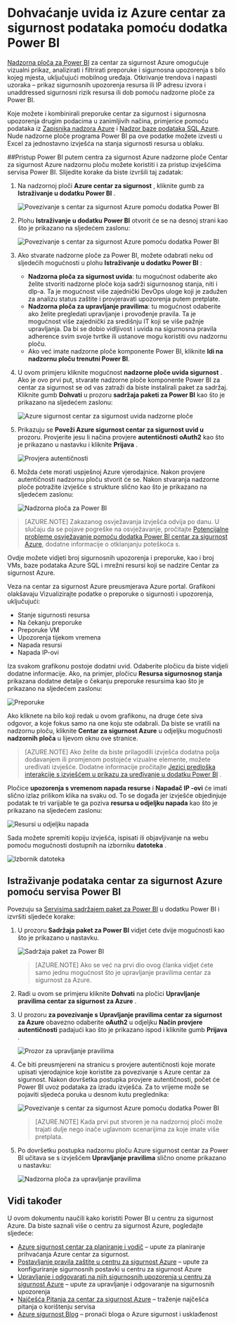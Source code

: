 <properties
   pageTitle="Dohvaćanje uvida iz Azure centar za sigurnost podataka pomoću dodatka Power BI | Microsoft Azure"
   description="Paket sadržaja Azure sigurnost centar za Power BI olakšava pronalaženje sigurnosnih upozorenja, preporuke, napada resurse i trendova, skup podataka stvorene za vaš izvješća na temelju."
   services="security-center"
   documentationCenter="na"
   authors="YuriDio"
   manager="swadhwa"
   editor=""/>

<tags
   ms.service="security-center"
   ms.devlang="na"
   ms.topic="hero-article"
   ms.tgt_pltfrm="na"
   ms.workload="na"
   ms.date="09/22/2016"
   ms.author="yurid"/>

# <a name="get-insights-from-azure-security-center-data-with-power-bi"></a>Dohvaćanje uvida iz Azure centar za sigurnost podataka pomoću dodatka Power BI
[Nadzorna ploča za Power BI](http://aka.ms/azure-security-center-power-bi) za centar za sigurnost Azure omogućuje vizualni prikaz, analizirati i filtrirati preporuke i sigurnosna upozorenja s bilo kojeg mjesta, uključujući mobilnog uređaja. Otkrivanje trendova i napasti uzoraka – prikaz sigurnosnih upozorenja resursa ili IP adresu izvora i unaddressed sigurnosni rizik resursa ili dob pomoću nadzorne ploče za Power BI. 

Koje možete i kombinirali preporuke centar za sigurnost i sigurnosna upozorenja drugim podacima u zanimljivih načina, primjerice pomoću podataka iz [Zapisnika nadzora Azure](https://powerbi.microsoft.com/blog/monitor-azure-audit-logs-with-power-bi/) i [Nadzor baze podataka SQL Azure](https://powerbi.microsoft.com/blog/monitor-your-azure-sql-database-auditing-activity-with-power-bi/). Nude nadzorne ploče programa Power BI pa ove podatke možete izvesti u Excel za jednostavno izvješća na stanja sigurnosti resursa u oblaku.

##<a name="using-azure-security-center-dashboard-to-access-power-bi"></a>Pristup Power BI putem centra za sigurnost Azure nadzorne ploče
Centar za sigurnost Azure nadzornu ploču možete koristiti i za pristup izvješćima servisa Power BI. Slijedite korake da biste izvršili taj zadatak: 

1. Na nadzornoj ploči **Azure centar za sigurnost** , kliknite gumb za **Istraživanje u dodatku Power BI** .

    ![Povezivanje s centar za sigurnost Azure pomoću dodatka Power BI](./media/security-center-powerbi/security-center-powerbi-fig1-new10.png) 

2. Plohu **Istraživanje u dodatku Power BI** otvorit će se na desnoj strani kao što je prikazano na sljedećem zaslonu:

    ![Povezivanje s centar za sigurnost Azure pomoću dodatka Power BI](./media/security-center-powerbi/security-center-powerbi-fig1-new2.png)

3. Ako stvarate nadzorne ploče za Power BI, možete odabrati neku od sljedećih mogućnosti u plohu **Istraživanje u dodatku Power BI** : 

    - **Nadzorna ploča za sigurnost uvida**: tu mogućnost odaberite ako želite stvoriti nadzorne ploče koja sadrži sigurnosnog stanja, niti i dlp-a. Ta je mogućnost više zajednički DevOps uloge koji je zadužen za analizu status zaštite i provjeravati upozorenja putem pretplate.
    - **Nadzorna ploča za upravljanje pravilima**: tu mogućnost odaberite ako želite pregledati upravljanje i provođenje pravila.  Ta je mogućnost više zajednički za središnju IT koji se više pažnje upravljanja. Da bi se dobio vidljivost i uvida na sigurnosna pravila adherence svim svoje tvrtke ili ustanove mogu koristiti ovu nadzornu ploču.
    - Ako već imate nadzorne ploče komponente Power BI, kliknite **Idi na nadzornu ploču trenutni Power BI**.

4. U ovom primjeru kliknite mogućnost **nadzorne ploče uvida sigurnost** . Ako je ovo prvi put, stvarate nadzorne ploče komponente Power BI za centar za sigurnost se od vas zatraži da biste instalirali paket za sadržaj. Kliknite gumb **Dohvati** u prozoru **sadržaja paketi za Power BI** kao što je prikazano na sljedećem zaslonu:

    ![Azure sigurnost centar za sigurnost uvida nadzorne ploče](./media/security-center-powerbi/security-center-powerbi-fig1-new3.png)

5. Prikazuju se **Poveži Azure sigurnost centar za sigurnost uvid u** prozoru. Provjerite jesu li načina provjere **autentičnosti** **oAuth2** kao što je prikazano u nastavku i kliknite **Prijava** .
    
    ![Provjera autentičnosti](./media/security-center-powerbi/security-center-powerbi-fig1-new4.png)

6. Možda ćete morati uspješnoj Azure vjerodajnice. Nakon provjere autentičnosti nadzornu ploču stvorit će se. Nakon stvaranja nadzorne ploče potražite izvješće s strukture slično kao što je prikazano na sljedećem zaslonu:

    ![Nadzorna ploča za Power BI](./media/security-center-powerbi/security-center-powerbi-fig1-new5.png)


> [AZURE.NOTE] Zakazanog osvježavanja izvješća odvija po danu. U slučaju da se pojave pogreške na osvježavanje, pročitajte [Potencijalne probleme osvježavanje pomoću dodatka Power BI centar za sigurnost Azure](https://blogs.msdn.microsoft.com/azuresecurity/2016/04/07/azure-security-center-power-bi-refresh-fails/), dodatne informacije o otklanjanju poteškoća s.

Ovdje možete vidjeti broj sigurnosnih upozorenja i preporuke, kao i broj VMs, baze podataka Azure SQL i mrežni resursi koji se nadzire Centar za sigurnost Azure.

Veza na centar za sigurnost Azure preusmjerava Azure portal. Grafikoni olakšavaju Vizualizirajte podatke o preporuke o sigurnosti i upozorenja, uključujući:

- Stanje sigurnosti resursa
- Na čekanju preporuke
- Preporuke VM
- Upozorenja tijekom vremena
- Napada resursi
- Napada IP-ovi

Iza svakom grafikonu postoje dodatni uvid. Odaberite pločicu da biste vidjeli dodatne informacije. Ako, na primjer, pločicu **Resursa sigurnosnog stanja** prikazana dodatne detalje o čekanju preporuke resursima kao što je prikazano na sljedećem zaslonu:

![Preporuke](./media/security-center-powerbi/security-center-powerbi-fig1-new6.png)

Ako kliknete na bilo koji redak u ovom grafikonu, na druge ćete siva odgovor, a koje fokus samo na one koju ste odabrali. Da biste se vratili na nadzornu ploču, kliknite **Centar za sigurnost Azure** u odjeljku mogućnosti **nadzornih ploča** u lijevom oknu ove stranice.

> [AZURE.NOTE] Ako želite da biste prilagodili izvješća dodatna polja dodavanjem ili promjenom postojeće vizualne elemente, možete uređivati izvješće. Dodatne informacije pročitajte [Jezici predloška interakcije s izvješćem u prikazu za uređivanje u dodatku Power BI](https://powerbi.microsoft.com/documentation/powerbi-service-interact-with-a-report-in-editing-view/) .

Pločice **upozorenja s vremenom napada resurse** i **Napadač IP -ovi** će imati slično izlaz prilikom klika na svaku od. To se događa jer izvješće objedinjuje podatak te tri varijable te ga poziva **resursa u odjeljku napada** kao što je prikazano na sljedećem zaslonu:

![Resursi u odjeljku napada](./media/security-center-powerbi/security-center-powerbi-fig1-new7.png)

Sada možete spremiti kopiju izvješća, ispisati ili objavljivanje na webu pomoću mogućnosti dostupnih na izborniku **datoteka** .

![Izbornik datoteka](./media/security-center-powerbi/security-center-powerbi-fig8.png)

## <a name="exploring-your-azure-security-center-data-with-power-bi-services"></a>Istraživanje podataka centar za sigurnost Azure pomoću servisa Power BI

Povezuju sa [Servisima sadržajem paket za Power BI](https://msit.powerbi.com/groups/me/getdata/services) u dodatku Power BI i izvršiti sljedeće korake:

1. U prozoru **Sadržaja paket za Power BI** vidjet ćete dvije mogućnosti kao što je prikazano u nastavku.

    ![Sadržaja paket za Power BI](./media/security-center-powerbi/security-center-powerbi-fig1-new.png)

    >[AZURE.NOTE] Ako se već na prvi dio ovog članka vidjet ćete samo jednu mogućnost što je upravljanje pravilima centar za sigurnost za Azure.

2. Radi u ovom se primjeru kliknite **Dohvati** na pločici **Upravljanje pravilima centar za sigurnost za Azure** .

3. U prozoru **za povezivanje s Upravljanje pravilima centar za sigurnost za Azure** obavezno odaberite **oAuth2** u odjeljku **Način provjere autentičnosti** padajući kao što je prikazano ispod i kliknite gumb **Prijava** .

    ![Prozor za upravljanje pravilima](./media/security-center-powerbi/security-center-powerbi-fig1-new8.png)

4. Će biti preusmjereni na stranicu s provjere autentičnosti koje morate upisati vjerodajnice koje koristite za povezivanje s Azure centar za sigurnost. Nakon dovršetka postupka provjere autentičnosti, počet će Power BI uvoz podataka za izradu izvješća. Za to vrijeme može se pojaviti sljedeća poruka u desnom kutu preglednika:

    ![Povezivanje s centar za sigurnost Azure pomoću dodatka Power BI](./media/security-center-powerbi/security-center-powerbi-fig4.png)

    >[AZURE.NOTE] Kada prvi put stvoren je na nadzornoj ploči može trajati dulje nego inače uglavnom scenarijima za koje imate više pretplata. 

5. Po dovršetku postupka nadzornu ploču Azure sigurnost centar za Power BI učitava se s izvješćem **Upravljanje pravilima** slično onome prikazano u nastavku:

    ![Nadzorna ploča za upravljanje pravilima](./media/security-center-powerbi/security-center-powerbi-fig1-new9.png)

## <a name="see-also"></a>Vidi također
U ovom dokumentu naučili kako koristiti Power BI u centru za sigurnost Azure. Da biste saznali više o centru za sigurnost Azure, pogledajte sljedeće:

- [Azure sigurnost centar za planiranje i vodič](security-center-planning-and-operations-guide.md) – upute za planiranje prihvaćanja Azure centar za sigurnost.
- [Postavljanje pravila zaštite u centru za sigurnost Azure](security-center-policies.md) – upute za konfiguriranje sigurnosnih postavki u centru za sigurnost Azure
- [Upravljanje i odgovarati na njih sigurnosnih upozorenja u centru za sigurnost Azure](security-center-managing-and-responding-alerts.md) – upute za upravljanje i odgovaranje na sigurnosnih upozorenja
- [Najčešća Pitanja za centar za sigurnost Azure](security-center-faq.md) – traženje najčešća pitanja o korištenju servisa
- [Azure sigurnost Blog](http://blogs.msdn.com/b/azuresecurity/) – pronaći bloga o Azure sigurnost i usklađenost
